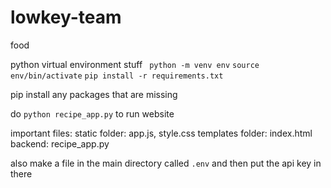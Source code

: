 # lowkey-team
food

python virtual environment stuff
``` python -m venv env```
```source env/bin/activate```
```pip install -r requirements.txt```

pip install any packages that are missing

do ```python recipe_app.py``` to run website

important files:
static folder: app.js, style.css
templates folder: index.html 
backend: recipe_app.py

also make a file in the main directory called `.env` and then put the api key in there
